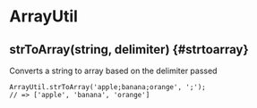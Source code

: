 # ArrayUtil

## strToArray\(string, delimiter\) {#strtoarray}

Converts a string to array based on the delimiter passed

```text
ArrayUtil.strToArray('apple;banana;orange', ';');
// => ['apple', 'banana', 'orange']
```

